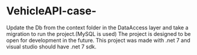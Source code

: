 # VehicleAPI-case-
Update the Db from the context folder in the DataAccess layer and take a migration to run the project.(MySQL is used) 
The project is designed to be open for development in the future.
This project was made with .net 7 and visual studio should have .net 7 sdk.
